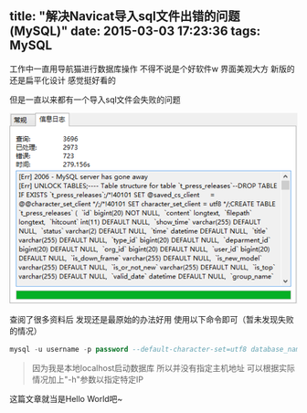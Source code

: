 title: "解决Navicat导入sql文件出错的问题(MySQL)"
date: 2015-03-03 17:23:36
tags: MySQL
---

工作中一直用导航猫进行数据库操作 不得不说是个好软件w 界面美观大方 新版的还是扁平化设计 感觉挺好看的

但是一直以来都有一个导入sql文件会失败的问题

![Navicat](/images/mysql_error.png)

查阅了很多资料后 发现还是最原始的办法好用 使用以下命令即可（暂未发现失败的情况）

``` sql
mysql -u username -p password --default-character-set=utf8 database_name < "path/to/file.sql"
```
>因为我是本地localhost启动数据库 所以并没有指定主机地址
>可以根据实际情况加上"-h"参数以指定特定IP

这篇文章就当是Hello World吧~